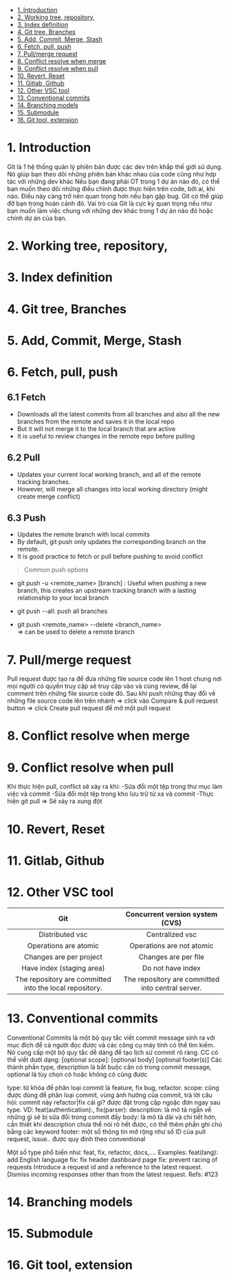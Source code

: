 - [1. Introduction](#1-introduction)
- [2. Working tree, repository,](#2-working-tree-repository)
- [3. Index definition](#3-index-definition)
- [4. Git tree, Branches](#4-git-tree-branches)
- [5. Add, Commit, Merge, Stash](#5-add-commit-merge-stash)
- [6. Fetch, pull, push](#6-fetch-pull-push)
- [7. Pull/merge request](#7-pullmerge-request)
- [8. Conflict resolve when merge](#8-conflict-resolve-when-merge)
- [9. Conflict resolve when pull](#9-conflict-resolve-when-pull)
- [10. Revert, Reset](#10-revert-reset)
- [11. Gitlab, Github](#11-gitlab-github)
- [12. Other VSC tool](#12-other-vsc-tool)
- [13. Conventional commits](#13-conventional-commits)
- [14. Branching models](#14-branching-models)
- [15. Submodule](#15-submodule)
- [16. Git tool, extension](#16-git-tool-extension)
# 1. Introduction
Git là 1 hệ thống quản lý phiên bản được các dev trên khắp thế giới sử dụng. Nó giúp bạn theo dõi những phiên bản khác nhau của code cũng như hợp tác với những dev khác
Nếu bạn đang phải OT trong 1 dự án nào đó, có thể bạn muốn theo dõi những điều chỉnh được thực hiện trên code, bởi ai, khi nào. Điều này càng trở nên quan trọng hơn nếu bạn gặp bug. Git có thể giúp đỡ bạn trong hoàn cảnh đó.
Vai trò của Git là cực kỳ quan trọng nếu như bạn muốn làm việc chung với những dev khác trong 1 dự án nào đó hoặc chính dự án của bạn.
# 2. Working tree, repository,
# 3. Index definition
# 4. Git tree, Branches
# 5. Add, Commit, Merge, Stash
# 6. Fetch, pull, push
## 6.1 Fetch
+ Downloads all the latest commits from all branches and also all the new branches from the remote and saves it in the local repo
+ But it will not merge it to the local branch that are active
+ It is useful to review changes in the remote repo before pulling
 ## 6.2 Pull
 + Updates your current local working branch, and all of the remote tracking branches.
 + However, will merge all changes into local working directory (might create merge conflict)
 ## 6.3 Push
 + Updates the remote branch with local commits
 + By default, git push only updates the corresponding branch on the remote.
 + It is good practice to fetch or pull before pushing to avoid conflict
 > Common push options
 + git push -u <remote_name> [branch] : Useful when pushing a new branch, this creates an upstream tracking branch with a lasting relationship to your local branch

 + git push --all: push all branches

 + git push <remote_name> --delete <branch_name>  
  => can be used to delete a remote branch
 


# 7. Pull/merge request
Pull request được tạo ra để đưa những file source code lên 1 host chung nơi mọi người có quyền truy cập sẽ truy cập vào và cùng review, để lại comment trên những file source code đó.
Sau khi push những thay đổi về những file source code lên trên nhánh => click vào Compare & pull request button => click Create pull request để mở một pull request
# 8. Conflict resolve when merge
# 9. Conflict resolve when pull
Khi thực hiện pull, conflict sẽ xảy ra khi:
-Sửa đổi một tệp trong thư mục làm việc và commit
-Sửa đổi một tệp trong kho lưu trữ từ xa và commit
-Thực hiện git pull => Sẽ xảy ra xung đột
# 10. Revert, Reset
# 11. Gitlab, Github
# 12. Other VSC tool
|                           Git                           |          Concurrent version system (CVS)          |
|:-------------------------------------------------------:|:-------------------------------------------------:|
| Distributed vsc                                         | Centralized vsc                                   |
| Operations are atomic                                   | Operations are not atomic                         |
| Changes are per project                                 | Changes are per file                              |
| Have index (staging area)                               | Do not have index                                 |
| The repository are committed into the local repository. | The repository are committed into central server. |
# 13. Conventional commits
Conventional Commits là một bộ quy tắc viết commit message sinh ra với mục đích để cả người đọc được và các công cụ máy tính có thể tìm kiếm. Nó cung cấp một bộ quy tắc dễ dàng để tạo lịch sử commit rõ ràng.
CC có thể viết dưới dạng:
		<type>[optional scope]: <description>
  			  [optional body]
  			  [optional footer(s)]
Các thành phần type, description là bắt buộc cần có trong commit message, optional là tùy chọn có hoặc không có cũng được

type: từ khóa để phân loại commit là feature, fix bug, refactor.
scope: cũng được dùng để phân loại commit, vùng ảnh hưởng của commit, trả lời câu hỏi: commit này refactor|fix cái gì? được đặt trong cặp ngoặc đơn ngay sau type. VD: feat(authentication):, fix(parser):
description: là mô tả ngắn về những gì sẽ bị sửa đổi trong commit đấy
body: là mô tả dài và chi tiết hơn, cần thiết khi description chưa thể nói rõ hết được, có thể thêm phần ghi chú bằng các keyword
footer: một số thông tin mở rộng như số ID của pull request, issue.. được quy định theo conventional

Một số type phổ biến như: feat, fix, refactor, docs,....
Examples:
feat(lang): add English language
fix: fix header dashboard page
fix: prevent racing of requests
Introduce a request id and a reference to the latest request. Dismiss incoming responses other than from the latest request.
Refs: #123
# 14. Branching models
# 15. Submodule
# 16. Git tool, extension
